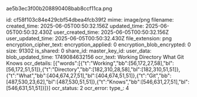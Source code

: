 ae5b3ec3f00b208890408bab8ccf11ca.png

id: cf58f103c84e429cbf54dbea4fcb39f2
mime: image/png
filename: 
created_time: 2025-06-05T00:50:32.156Z
updated_time: 2025-06-05T00:50:32.430Z
user_created_time: 2025-06-05T00:50:32.156Z
user_updated_time: 2025-06-05T00:50:32.430Z
file_extension: png
encryption_cipher_text: 
encryption_applied: 0
encryption_blob_encrypted: 0
size: 91302
is_shared: 0
share_id: 
master_key_id: 
user_data: 
blob_updated_time: 1749084632156
ocr_text: Working Directory What Git Knows
ocr_details: [{"words":[{"t":"Working","bb":[56,172,27,58],"bl":[56,172,51,51]},{"t":"Directory","bb":[182,310,28,58],"bl":[182,310,51,51]},{"t":"What","bb":[404,674,27,51],"bl":[404,674,51,51]},{"t":"Git","bb":[487,530,23,62],"bl":[487,530,51,51]},{"t":"Knows","bb":[546,631,27,51],"bl":[546,631,51,51]}]}]
ocr_status: 2
ocr_error: 
type_: 4